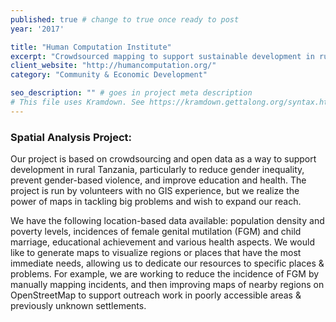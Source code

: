 ```yaml
---
published: true # change to true once ready to post
year: '2017'

title: "Human Computation Institute"
excerpt: "Crowdsourced mapping to support sustainable development in rural tanzania"
client_website: "http://humancomputation.org/"
category: "Community & Economic Development"

seo_description: "" # goes in project meta description
# This file uses Kramdown. See https://kramdown.gettalong.org/syntax.html for syntax
---
```


### Spatial Analysis Project: 

Our project is based on crowdsourcing and open data as a way to support development in rural Tanzania, particularly to reduce gender inequality, prevent gender-based violence, and improve education and health. The project is run by volunteers with no GIS experience, but we realize the power of maps in tackling big problems and wish to expand our reach.

We have the following location-based data available: population density and poverty levels, incidences of female genital mutilation (FGM) and child marriage, educational achievement and various health aspects. We would like to generate maps to visualize regions or places that have the most immediate needs, allowing us to dedicate our resources to specific places & problems. For example, we are working to reduce the incidence of FGM by manually mapping incidents, and then improving maps of nearby regions on OpenStreetMap to support outreach work in poorly accessible areas & previously unknown settlements.